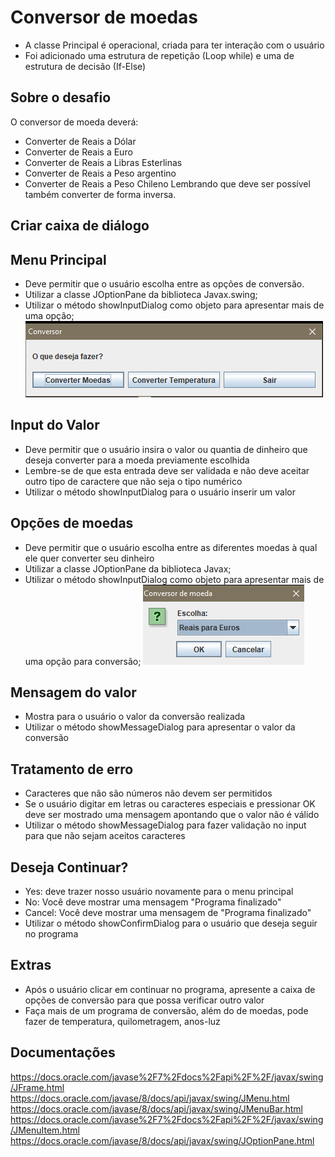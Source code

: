 # Conversor de moedas
- A classe Principal é operacional, criada para ter interação com o usuário
- Foi adicionado uma estrutura de repetição (Loop while) e uma de estrutura de decisão (If-Else)
## Sobre o desafio
O conversor de moeda deverá:
- Converter de Reais a Dólar
- Converter de Reais a Euro
- Converter de Reais a Libras Esterlinas
- Converter de Reais a Peso argentino
- Converter de Reais a Peso Chileno
Lembrando que deve ser possível também converter de forma inversa.
## Criar caixa de diálogo
  ## Menu Principal 
   - Deve permitir que o usuário escolha entre as opções de conversão. 
   - Utilizar a classe JOptionPane da biblioteca Javax.swing;
   - Utilizar o método showInputDialog como objeto para apresentar mais de uma opção;
     ![menuprincipal](./menu-principal.PNG)
  ## Input do Valor
   - Deve permitir que o usuário insira o valor ou quantia de dinheiro que deseja converter para a moeda previamente escolhida
   - Lembre-se de que esta entrada deve ser validada e não deve aceitar outro tipo de caractere que não seja o tipo numérico
   - Utilizar o método showInputDialog para o usuário inserir um valor
  ## Opções de moedas
   -  Deve permitir que o usuário escolha entre as diferentes moedas à qual ele quer converter seu dinheiro
   -  Utilizar a classe JOptionPane da biblioteca Javax;
   -  Utilizar o método showInputDialog como objeto para apresentar mais de uma opção para conversão;
     ![conversordemoedas](./conversor-de-moedas.PNG)
  ## Mensagem do valor
   - Mostra para o usuário o valor da conversão realizada
   - Utilizar o método showMessageDialog para apresentar o valor da conversão
  ## Tratamento de erro
  - Caracteres que não são números não devem ser permitidos
  - Se o usuário digitar em letras ou caracteres especiais e pressionar OK deve ser mostrado uma mensagem apontando que o valor não é válido
  - Utilizar o método showMessageDialog para fazer validação no input para que não sejam aceitos caracteres
  ## Deseja Continuar?
  - Yes: deve trazer nosso usuário novamente para o menu principal
  - No: Você deve mostrar uma mensagem "Programa finalizado"
  - Cancel: Você deve mostrar uma mensagem de "Programa finalizado"
  - Utilizar o método showConfirmDialog para o usuário que deseja seguir no programa
  ## Extras
   - Após o usuário clicar em continuar no programa, apresente a caixa de opções de conversão para que possa verificar outro valor
   - Faça mais de um programa de conversão, além do de moedas, pode fazer de temperatura, quilometragem, anos-luz
  ## Documentações
  https://docs.oracle.com/javase%2F7%2Fdocs%2Fapi%2F%2F/javax/swing/JFrame.html
  https://docs.oracle.com/javase/8/docs/api/javax/swing/JMenu.html
  https://docs.oracle.com/javase/8/docs/api/javax/swing/JMenuBar.html
  https://docs.oracle.com/javase%2F7%2Fdocs%2Fapi%2F%2F/javax/swing/JMenuItem.html
  https://docs.oracle.com/javase/8/docs/api/javax/swing/JOptionPane.html
